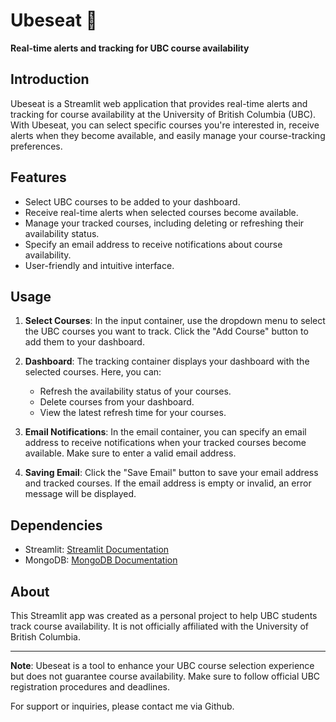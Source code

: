 # Ubeseat 💺

**Real-time alerts and tracking for UBC course availability**

## Introduction

Ubeseat is a Streamlit web application that provides real-time alerts and tracking for course availability at the University of British Columbia (UBC). With Ubeseat, you can select specific courses you're interested in, receive alerts when they become available, and easily manage your course-tracking preferences.

## Features

- Select UBC courses to be added to your dashboard.
- Receive real-time alerts when selected courses become available.
- Manage your tracked courses, including deleting or refreshing their availability status.
- Specify an email address to receive notifications about course availability.
- User-friendly and intuitive interface.

## Usage

1. **Select Courses**: In the input container, use the dropdown menu to select the UBC courses you want to track. Click the "Add Course" button to add them to your dashboard.

2. **Dashboard**: The tracking container displays your dashboard with the selected courses. Here, you can:
   - Refresh the availability status of your courses.
   - Delete courses from your dashboard.
   - View the latest refresh time for your courses.

3. **Email Notifications**: In the email container, you can specify an email address to receive notifications when your tracked courses become available. Make sure to enter a valid email address.

4. **Saving Email**: Click the "Save Email" button to save your email address and tracked courses. If the email address is empty or invalid, an error message will be displayed.

## Dependencies

- Streamlit: [Streamlit Documentation](https://docs.streamlit.io/)
- MongoDB: [MongoDB Documentation](https://docs.mongodb.com/)

## About

This Streamlit app was created as a personal project to help UBC students track course availability. It is not officially affiliated with the University of British Columbia.


---

**Note**: Ubeseat is a tool to enhance your UBC course selection experience but does not guarantee course availability. Make sure to follow official UBC registration procedures and deadlines.

For support or inquiries, please contact me via Github.
